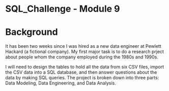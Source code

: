 # SQL_Challenge - Module 9

# Background
It has been two weeks since I was hired as a new data engineer at Pewlett Hackard (a fictional company). My first major task is to do a research prject about people whom the company employed during the 1980s and 1990s.

I will need to design the tables to hold all the data from six CSV files, import the CSV data into a SQL database, and then answer questions about the data by making SQL queries. The project is broken down into three parts: Data Modeling, Data Engineering, and Data Analysis.

